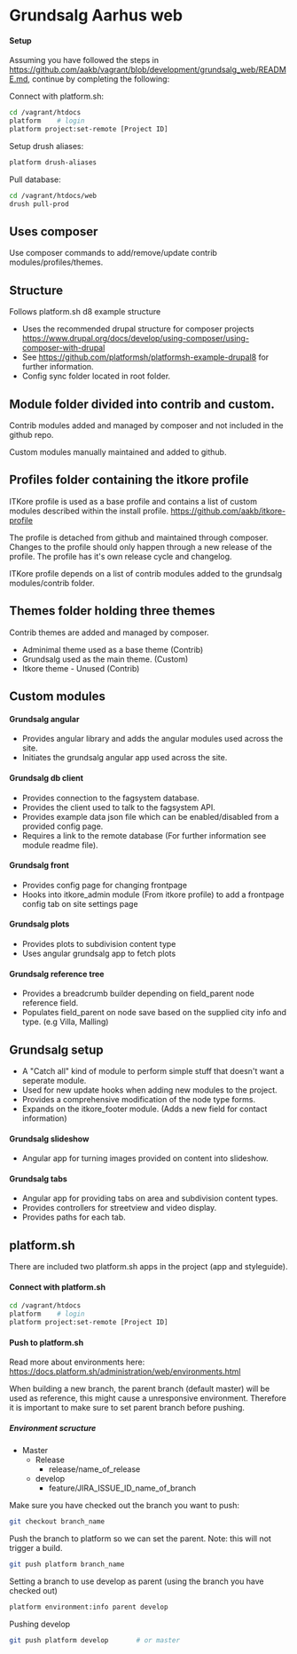 # Grundsalg Aarhus web

#### Setup

Assuming you have followed the steps in 
https://github.com/aakb/vagrant/blob/development/grundsalg_web/README.md, continue by completing the following: 

Connect with platform.sh:

```sh
cd /vagrant/htdocs
platform    # login
platform project:set-remote [Project ID]
```

Setup drush aliases:

```sh
platform drush-aliases
```

Pull database:
```sh
cd /vagrant/htdocs/web
drush pull-prod
```

## Uses composer
Use composer commands to add/remove/update contrib modules/profiles/themes.

## Structure

Follows platform.sh d8 example structure
* Uses the recommended drupal structure for composer projects
https://www.drupal.org/docs/develop/using-composer/using-composer-with-drupal
* See
https://github.com/platformsh/platformsh-example-drupal8 for further information.
* Config sync folder located in root folder.

## Module folder divided into contrib and custom.
Contrib modules added and managed by composer and not included in the github repo.

Custom modules manually maintained and added to github.


## Profiles folder containing the itkore profile
ITKore profile is used as a base profile and contains a list of custom modules described within the install profile. https://github.com/aakb/itkore-profile

The profile is detached from github and maintained through composer. Changes to the profile should only happen through a new release of the profile. The profile has it's own release cycle and changelog.

ITKore profile depends on a list of contrib modules added to the grundsalg modules/contrib folder.


## Themes folder holding three themes
Contrib themes are added and managed by composer.
* Adminimal theme used as a base theme (Contrib)
* Grundsalg used as the main theme. (Custom)
* Itkore theme - Unused (Contrib)

## Custom modules

#### Grundsalg angular
* Provides angular library and adds the angular modules used across the site.
* Initiates the grundsalg angular app used across the site.

#### Grundsalg db client
* Provides connection to the fagsystem database.
* Provides the client used to talk to the fagsystem API.
* Provides example data json file which can be enabled/disabled from a provided config page.
* Requires a link to the remote database (For further information see module readme file).

#### Grundsalg front
* Provides config page for changing frontpage
* Hooks into itkore_admin module (From itkore profile) to add a frontpage config tab on site settings page

#### Grundsalg plots
* Provides plots to subdivision content type
* Uses angular grundsalg app to fetch plots

#### Grundsalg reference tree
* Provides a breadcrumb builder depending on field_parent node reference field.
* Populates field_parent on node save based on the supplied city info and type. (e.g Villa, Malling)

## Grundsalg setup
* A "Catch all" kind of module to perform simple stuff that doesn't want a seperate module.
* Used for new update hooks when adding new modules to the project.
* Provides a comprehensive modification of the node type forms.
* Expands on the itkore_footer module. (Adds a new field for contact information)

#### Grundsalg slideshow
* Angular app for turning images provided on content into slideshow.

#### Grundsalg tabs
* Angular app for providing tabs on area and subdivision content types.
* Provides controllers for streetview and video display.
* Provides paths for each tab.

## platform.sh

There are included two platform.sh apps in the project (app and styleguide).

#### Connect with platform.sh

```sh
cd /vagrant/htdocs
platform    # login
platform project:set-remote [Project ID]
```

#### Push to platform.sh

Read more about environments here: https://docs.platform.sh/administration/web/environments.html

When building a new branch, the parent branch (default master) will be used as reference, this might cause a unresponsive environment. Therefore it is important to make sure to set parent branch before pushing.

##### Environment scructure
* Master
  * Release
    * release/name_of_release
  * develop
    * feature/JIRA_ISSUE_ID_name_of_branch

Make sure you have checked out the branch you want to push:
```sh
git checkout branch_name
```

Push the branch to platform so we can set the parent. Note: this will not trigger a build.
```sh
git push platform branch_name
```

Setting a branch to use develop as parent (using the branch you have checked out)
```sh
platform environment:info parent develop
```

Pushing develop
```sh
git push platform develop       # or master
```
